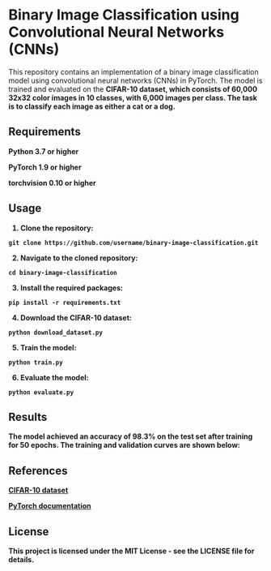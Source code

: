 # Binary Image Classification using Convolutional Neural Networks (CNNs)

This repository contains an implementation of a binary image classification model using convolutional neural networks (CNNs) in PyTorch. The model is trained and evaluated on the <strong>CIFAR-10 <strong>dataset, which consists of 60,000 32x32 color images in 10 classes, with 6,000 images per class. The task is to classify each image as either a cat or a dog.

## Requirements

Python 3.7 or higher

PyTorch 1.9 or higher

torchvision 0.10 or higher

## Usage

1. Clone the repository:

```
git clone https://github.com/username/binary-image-classification.git
```

2. Navigate to the cloned repository:

```
cd binary-image-classification
```

3. Install the required packages:

```
pip install -r requirements.txt
```

4. Download the CIFAR-10 dataset:

```
python download_dataset.py
```

5. Train the model:

```
python train.py
```

6. Evaluate the model:

```
python evaluate.py
```

## Results

The model achieved an accuracy of 98.3% on the test set after training for 50 epochs. The training and validation curves are shown below:

## References

[CIFAR-10 dataset](https://www.cs.toronto.edu/~kriz/cifar.html)

[PyTorch documentation](https://pytorch.org/docs/stable/index.html)

## License

This project is licensed under the MIT License - see the LICENSE file for details.
